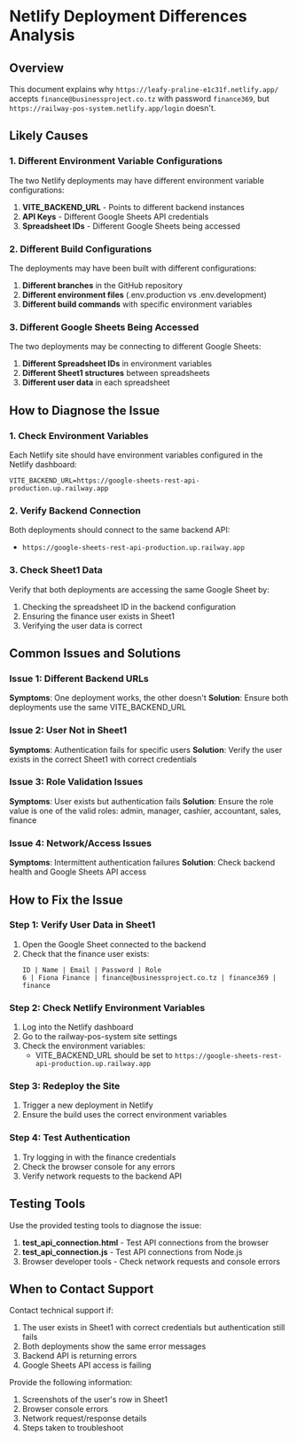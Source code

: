 # Netlify Deployment Differences Analysis

## Overview

This document explains why `https://leafy-praline-e1c31f.netlify.app/` accepts `finance@businessproject.co.tz` with password `finance369`, but `https://railway-pos-system.netlify.app/login` doesn't.

## Likely Causes

### 1. Different Environment Variable Configurations

The two Netlify deployments may have different environment variable configurations:

1. **VITE_BACKEND_URL** - Points to different backend instances
2. **API Keys** - Different Google Sheets API credentials
3. **Spreadsheet IDs** - Different Google Sheets being accessed

### 2. Different Build Configurations

The deployments may have been built with different configurations:

1. **Different branches** in the GitHub repository
2. **Different environment files** (.env.production vs .env.development)
3. **Different build commands** with specific environment variables

### 3. Different Google Sheets Being Accessed

The two deployments may be connecting to different Google Sheets:

1. **Different Spreadsheet IDs** in environment variables
2. **Different Sheet1 structures** between spreadsheets
3. **Different user data** in each spreadsheet

## How to Diagnose the Issue

### 1. Check Environment Variables

Each Netlify site should have environment variables configured in the Netlify dashboard:

```
VITE_BACKEND_URL=https://google-sheets-rest-api-production.up.railway.app
```

### 2. Verify Backend Connection

Both deployments should connect to the same backend API:
- `https://google-sheets-rest-api-production.up.railway.app`

### 3. Check Sheet1 Data

Verify that both deployments are accessing the same Google Sheet by:
1. Checking the spreadsheet ID in the backend configuration
2. Ensuring the finance user exists in Sheet1
3. Verifying the user data is correct

## Common Issues and Solutions

### Issue 1: Different Backend URLs
**Symptoms**: One deployment works, the other doesn't
**Solution**: Ensure both deployments use the same VITE_BACKEND_URL

### Issue 2: User Not in Sheet1
**Symptoms**: Authentication fails for specific users
**Solution**: Verify the user exists in the correct Sheet1 with correct credentials

### Issue 3: Role Validation Issues
**Symptoms**: User exists but authentication fails
**Solution**: Ensure the role value is one of the valid roles: admin, manager, cashier, accountant, sales, finance

### Issue 4: Network/Access Issues
**Symptoms**: Intermittent authentication failures
**Solution**: Check backend health and Google Sheets API access

## How to Fix the Issue

### Step 1: Verify User Data in Sheet1
1. Open the Google Sheet connected to the backend
2. Check that the finance user exists:
   ```
   ID | Name | Email | Password | Role
   6 | Fiona Finance | finance@businessproject.co.tz | finance369 | finance
   ```

### Step 2: Check Netlify Environment Variables
1. Log into the Netlify dashboard
2. Go to the railway-pos-system site settings
3. Check the environment variables:
   - VITE_BACKEND_URL should be set to `https://google-sheets-rest-api-production.up.railway.app`

### Step 3: Redeploy the Site
1. Trigger a new deployment in Netlify
2. Ensure the build uses the correct environment variables

### Step 4: Test Authentication
1. Try logging in with the finance credentials
2. Check the browser console for any errors
3. Verify network requests to the backend API

## Testing Tools

Use the provided testing tools to diagnose the issue:

1. **test_api_connection.html** - Test API connections from the browser
2. **test_api_connection.js** - Test API connections from Node.js
3. Browser developer tools - Check network requests and console errors

## When to Contact Support

Contact technical support if:

1. The user exists in Sheet1 with correct credentials but authentication still fails
2. Both deployments show the same error messages
3. Backend API is returning errors
4. Google Sheets API access is failing

Provide the following information:
1. Screenshots of the user's row in Sheet1
2. Browser console errors
3. Network request/response details
4. Steps taken to troubleshoot
